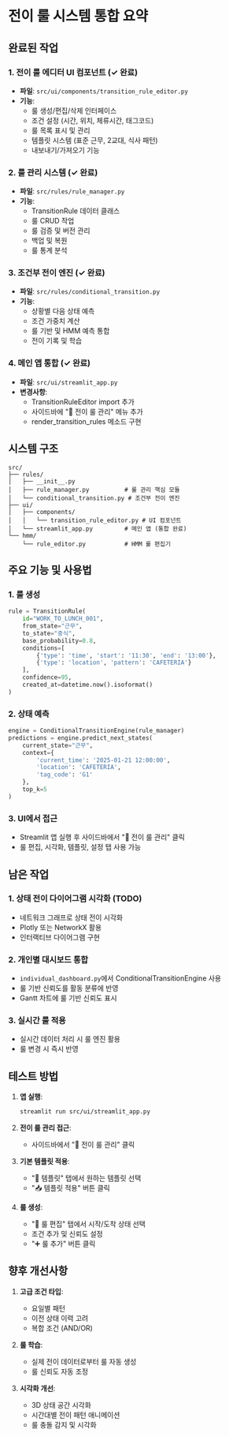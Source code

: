 # 전이 룰 시스템 통합 요약

## 완료된 작업

### 1. 전이 룰 에디터 UI 컴포넌트 (✓ 완료)
- **파일**: `src/ui/components/transition_rule_editor.py`
- **기능**:
  - 룰 생성/편집/삭제 인터페이스
  - 조건 설정 (시간, 위치, 체류시간, 태그코드)
  - 룰 목록 표시 및 관리
  - 템플릿 시스템 (표준 근무, 2교대, 식사 패턴)
  - 내보내기/가져오기 기능

### 2. 룰 관리 시스템 (✓ 완료)
- **파일**: `src/rules/rule_manager.py`
- **기능**:
  - TransitionRule 데이터 클래스
  - 룰 CRUD 작업
  - 룰 검증 및 버전 관리
  - 백업 및 복원
  - 룰 통계 분석

### 3. 조건부 전이 엔진 (✓ 완료)
- **파일**: `src/rules/conditional_transition.py`
- **기능**:
  - 상황별 다음 상태 예측
  - 조건 가중치 계산
  - 룰 기반 및 HMM 예측 통합
  - 전이 기록 및 학습

### 4. 메인 앱 통합 (✓ 완료)
- **파일**: `src/ui/streamlit_app.py`
- **변경사항**:
  - TransitionRuleEditor import 추가
  - 사이드바에 "🔄 전이 룰 관리" 메뉴 추가
  - render_transition_rules 메소드 구현

## 시스템 구조

```
src/
├── rules/
│   ├── __init__.py
│   ├── rule_manager.py          # 룰 관리 핵심 모듈
│   └── conditional_transition.py # 조건부 전이 엔진
├── ui/
│   ├── components/
│   │   └── transition_rule_editor.py # UI 컴포넌트
│   └── streamlit_app.py         # 메인 앱 (통합 완료)
└── hmm/
    └── rule_editor.py           # HMM 룰 편집기
```

## 주요 기능 및 사용법

### 1. 룰 생성
```python
rule = TransitionRule(
    id="WORK_TO_LUNCH_001",
    from_state="근무",
    to_state="중식",
    base_probability=0.8,
    conditions=[
        {'type': 'time', 'start': '11:30', 'end': '13:00'},
        {'type': 'location', 'pattern': 'CAFETERIA'}
    ],
    confidence=95,
    created_at=datetime.now().isoformat()
)
```

### 2. 상태 예측
```python
engine = ConditionalTransitionEngine(rule_manager)
predictions = engine.predict_next_states(
    current_state="근무",
    context={
        'current_time': '2025-01-21 12:00:00',
        'location': 'CAFETERIA',
        'tag_code': 'G1'
    },
    top_k=5
)
```

### 3. UI에서 접근
- Streamlit 앱 실행 후 사이드바에서 "🔄 전이 룰 관리" 클릭
- 룰 편집, 시각화, 템플릿, 설정 탭 사용 가능

## 남은 작업

### 1. 상태 전이 다이어그램 시각화 (TODO)
- 네트워크 그래프로 상태 전이 시각화
- Plotly 또는 NetworkX 활용
- 인터랙티브 다이어그램 구현

### 2. 개인별 대시보드 통합
- `individual_dashboard.py`에서 ConditionalTransitionEngine 사용
- 룰 기반 신뢰도를 활동 분류에 반영
- Gantt 차트에 룰 기반 신뢰도 표시

### 3. 실시간 룰 적용
- 실시간 데이터 처리 시 룰 엔진 활용
- 룰 변경 시 즉시 반영

## 테스트 방법

1. **앱 실행**:
   ```bash
   streamlit run src/ui/streamlit_app.py
   ```

2. **전이 룰 관리 접근**:
   - 사이드바에서 "🔄 전이 룰 관리" 클릭

3. **기본 템플릿 적용**:
   - "📁 템플릿" 탭에서 원하는 템플릿 선택
   - "📥 템플릿 적용" 버튼 클릭

4. **룰 생성**:
   - "📝 룰 편집" 탭에서 시작/도착 상태 선택
   - 조건 추가 및 신뢰도 설정
   - "➕ 룰 추가" 버튼 클릭

## 향후 개선사항

1. **고급 조건 타입**:
   - 요일별 패턴
   - 이전 상태 이력 고려
   - 복합 조건 (AND/OR)

2. **룰 학습**:
   - 실제 전이 데이터로부터 룰 자동 생성
   - 룰 신뢰도 자동 조정

3. **시각화 개선**:
   - 3D 상태 공간 시각화
   - 시간대별 전이 패턴 애니메이션
   - 룰 충돌 감지 및 시각화